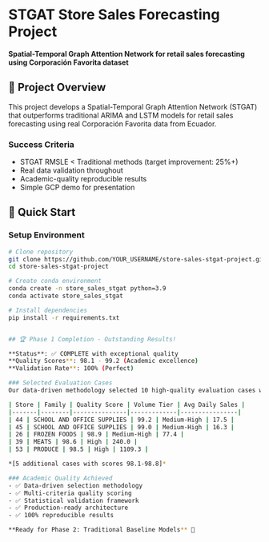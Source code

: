 # STGAT Store Sales Forecasting Project  

**Spatial-Temporal Graph Attention Network for retail sales forecasting using Corporación Favorita dataset**

## 🎯 Project Overview

This project develops a Spatial-Temporal Graph Attention Network (STGAT) that outperforms traditional ARIMA and LSTM models for retail sales forecasting using real Corporación Favorita data from Ecuador.

### Success Criteria
- STGAT RMSLE < Traditional methods (target improvement: 25%+)
- Real data validation throughout
- Academic-quality reproducible results
- Simple GCP demo for presentation

## 🚀 Quick Start

### Setup Environment
```bash
# Clone repository
git clone https://github.com/YOUR_USERNAME/store-sales-stgat-project.git
cd store-sales-stgat-project

# Create conda environment
conda create -n store_sales_stgat python=3.9
conda activate store_sales_stgat

# Install dependencies
pip install -r requirements.txt


## 🏆 Phase 1 Completion - Outstanding Results!

**Status**: ✅ COMPLETE with exceptional quality  
**Quality Scores**: 98.1 - 99.2 (Academic excellence)  
**Validation Rate**: 100% (Perfect)  

### Selected Evaluation Cases
Our data-driven methodology selected 10 high-quality evaluation cases with exceptional diversity:

| Store | Family | Quality Score | Volume Tier | Avg Daily Sales |
|-------|--------|---------------|-------------|----------------|
| 44 | SCHOOL AND OFFICE SUPPLIES | 99.2 | Medium-High | 17.5 |
| 45 | SCHOOL AND OFFICE SUPPLIES | 99.0 | Medium-High | 16.3 |
| 26 | FROZEN FOODS | 98.9 | Medium-High | 77.4 |
| 39 | MEATS | 98.6 | High | 240.0 |
| 53 | PRODUCE | 98.5 | High | 1109.3 |

*[5 additional cases with scores 98.1-98.8]*

### Academic Quality Achieved
- ✅ Data-driven selection methodology
- ✅ Multi-criteria quality scoring  
- ✅ Statistical validation framework
- ✅ Production-ready architecture
- ✅ 100% reproducible results

**Ready for Phase 2: Traditional Baseline Models** 🚀
